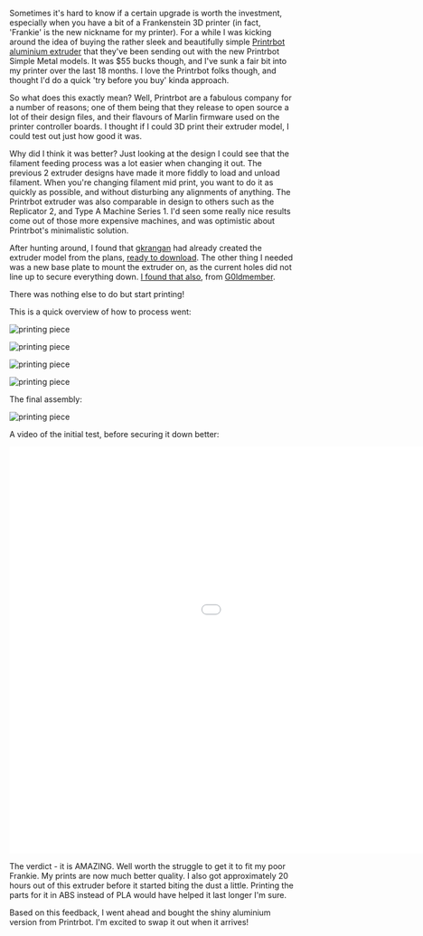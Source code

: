 Sometimes it's hard to know if a certain upgrade is worth the investment, especially when you have a bit of a Frankenstein 3D printer (in fact, 'Frankie' is the new nickname for my printer). For a while I was kicking around the idea of buying the rather sleek and beautifully simple [Printrbot aluminium extruder](http://printrbot.com/shop/printrbot-alu-extruder/) that they've been sending out with the new Printrbot Simple Metal models. It was $55 bucks though, and I've sunk a fair bit into my printer over the last 18 months. I love the Printrbot folks though, and thought I'd do a quick 'try before you buy' kinda approach.

So what does this exactly mean? Well, Printrbot are a fabulous company for a number of reasons; one of them being that they release to open source a lot of their design files, and their flavours of Marlin firmware used on the printer controller boards. I thought if I could 3D print their extruder model, I could test out just how good it was.

Why did I think it was better? Just looking at the design I could see that the filament feeding process was a lot easier when changing it out. The previous 2 extruder designs have made it more fiddly to load and unload filament. When you're changing filament mid print, you want to do it as quickly as possible, and without disturbing any alignments of anything. The Printrbot extruder was also comparable in design to others such as the Replicator 2, and Type A Machine Series 1. I'd seen some really nice results come out of those more expensive machines, and was optimistic about Printrbot's minimalistic solution.

After hunting around, I found that [gkrangan](http://www.thingiverse.com/gkrangan/designs) had already created the extruder model from the plans, [ready to download](http://www.thingiverse.com/thing:281015). The other thing I needed was a new base plate to mount the extruder on, as the current holes did not line up to secure everything down. [I found that also](http://www.thingiverse.com/thing:233675), from [G0ldmember](http://www.thingiverse.com/G0ldmember/about).

There was nothing else to do but start printing!

This is a quick overview of how to process went:

![printing piece](http://meow.noopkat.com/content/images/2014/Aug/printedextruder2.jpg)

![printing piece](http://meow.noopkat.com/content/images/2014/Aug/printedextruder3.jpg)

![printing piece](http://meow.noopkat.com/content/images/2014/Aug/printedextruder4.jpg)

![printing piece](http://meow.noopkat.com/content/images/2014/Aug/printedextruder5.jpg)

The final assembly:

![printing piece](http://meow.noopkat.com/content/images/2014/Aug/printedextruder.jpg)

A video of the initial test, before securing it down better:

<iframe width="1280" height="720" src="//www.youtube.com/embed/9zpUDQPWxks?rel=0" frameborder="0" allowfullscreen></iframe>

The verdict - it is AMAZING. Well worth the struggle to get it to fit my poor Frankie. My prints are now much better quality. I also got approximately 20 hours out of this extruder before it started biting the dust a little. Printing the parts for it in ABS instead of PLA would have helped it last longer I'm sure.

Based on this feedback, I went ahead and bought the shiny aluminium version from Printrbot. I'm excited to swap it out when it arrives!

